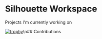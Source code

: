# Silhouette Workspace
Projects I'm currently working on

[![trophy](https://github-profile-trophy.vercel.app/?username=nikeokoronkwo)](https://github.com/ryo-ma/github-profile-trophy)\n## Contributions
